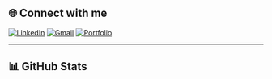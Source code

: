 
## 🌐 Connect with me

[![LinkedIn](https://img.shields.io/badge/LinkedIn-%230077B5.svg?style=for-the-badge&logo=linkedin&logoColor=white)](https://www.linkedin.com/in/van-cong-chi-thanh-03b394310/)
[![Gmail](https://img.shields.io/badge/Gmail-D14836?style=for-the-badge&logo=gmail&logoColor=white)](mailto:vancongchithanh223@gmail.com)
[![Portfolio](https://img.shields.io/badge/Portfolio-121212?style=for-the-badge&logo=githubpages&logoColor=white)](https://vancongchithanh.github.io/)

---

## 📊 GitHub Stats

<div style="display: flex; flex-wrap: nowrap;">
  <img src="https://github-readme-stats.vercel.app/api?username=VanCongChiThanh&theme=vue-dark&show_icons=true&hide_border=

